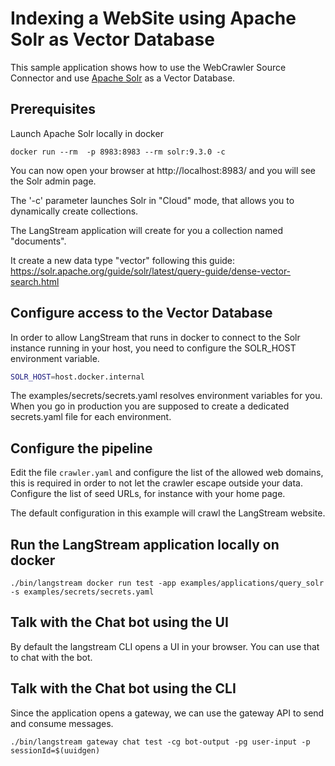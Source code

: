# Indexing a WebSite using Apache Solr as Vector Database

This sample application shows how to use the WebCrawler Source Connector and use [Apache Solr](https://solr.apache.org) as a Vector Database.

## Prerequisites

Launch Apache Solr locally in docker

```
docker run --rm  -p 8983:8983 --rm solr:9.3.0 -c
```

You can now open your browser at http://localhost:8983/ and you will see the Solr admin page.

The '-c' parameter launches Solr in "Cloud" mode, that allows you to dynamically create collections.


The LangStream application will create for you a collection named "documents".

It create a new data type "vector" following this guide:
https://solr.apache.org/guide/solr/latest/query-guide/dense-vector-search.html

## Configure access to the Vector Database

In order to allow LangStream that runs in docker to connect to the Solr instance running in your host, you need to configure the SOLR_HOST environment variable.

```bash
SOLR_HOST=host.docker.internal
```


The examples/secrets/secrets.yaml resolves environment variables for you.
When you go in production you are supposed to create a dedicated secrets.yaml file for each environment.


## Configure the pipeline

Edit the file `crawler.yaml` and configure the list of the allowed web domains, this is required in order to not let the crawler escape outside your data.
Configure the list of seed URLs, for instance with your home page.

The default configuration in this example will crawl the LangStream website.

## Run the LangStream application locally on docker

```
./bin/langstream docker run test -app examples/applications/query_solr  -s examples/secrets/secrets.yaml
```

## Talk with the Chat bot using the UI

By default the langstream CLI opens a UI in your browser. You can use that to chat with the bot.

## Talk with the Chat bot using the CLI
Since the application opens a gateway, we can use the gateway API to send and consume messages.

```
./bin/langstream gateway chat test -cg bot-output -pg user-input -p sessionId=$(uuidgen)
```


